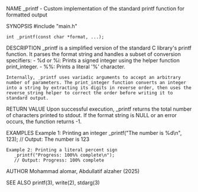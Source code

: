 NAME
    _printf - Custom implementation of the standard printf function for formatted output

SYNOPSIS
    #include "main.h"
    
    int _printf(const char *format, ...);

DESCRIPTION
    _printf is a simplified version of the standard C library's printf function. It parses the format string and
    handles a subset of conversion specifiers:
      - %d or %i: Prints a signed integer using the helper function print_integer.
      - %%: Prints a literal '%' character.

    Internally, _printf uses variadic arguments to accept an arbitrary number of parameters. The print_integer function converts an integer into a string by extracting its digits in reverse order, then uses the reverse_string helper to correct the order before writing it to standard output.

RETURN VALUE
    Upon successful execution, _printf returns the total number of characters printed to stdout.
    If the format string is NULL or an error occurs, the function returns -1.

EXAMPLES
    Example 1: Printing an integer
       _printf("The number is %d\n", 123);
       // Output: The number is 123

    Example 2: Printing a literal percent sign
       _printf("Progress: 100%% complete\n");
       // Output: Progress: 100% complete

AUTHOR
    Mohammad alomar, Abdullatif alzaher (2025)

SEE ALSO
    printf(3), write(2), stdarg(3)
